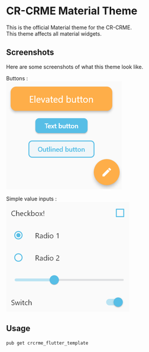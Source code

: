 # CR-CRME Material Theme

This is the official Material theme for the CR-CRME.  
This theme affects all material widgets.

## Screenshots

Here are some screenshots of what this theme look like.

Buttons :  
![Buttons](images/buttons.png)

Simple value inputs :  
![Some inputs](images/inputs.png)

## Usage

    pub get crcrme_flutter_template
